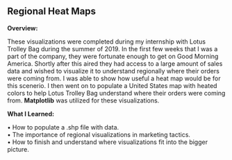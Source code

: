 ## Regional Heat Maps


**Overview:**

These visualizations were completed during my internship with Lotus Trolley Bag during the summer of 2019.  In the first few weeks
that I was a part of the company, they were fortunate enough to get on Good Morning America.  Shortly after this aired they had
access to a large amount of sales data and wished to visualize it to understand regionally where their orders were coming from. 
I was able to show how useful a heat map would be for this scenerio.  I then went on to populate a United States map with heated
colors to help Lotus Trolley Bag understand where their orders were coming from.  **Matplotlib** was utilized for these visualizations.

**What I Learned:**

•	How to populate a .shp file with data.
<br>
•	The importance of regional visualizations in marketing tactics.
<br>
•	How to finish and understand where visualizations fit into the bigger picture.
